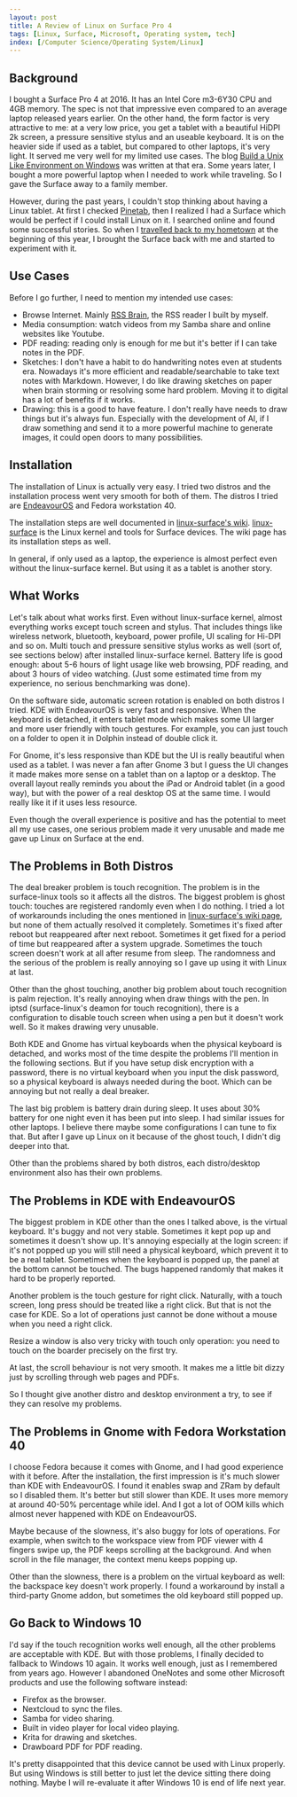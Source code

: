```yaml
---
layout: post
title: A Review of Linux on Surface Pro 4
tags: [Linux, Surface, Microsoft, Operating system, tech]
index: [/Computer Science/Operating System/Linux]
---
```


## Background

I bought a Surface Pro 4 at 2016. It has an Intel Core m3-6Y30 CPU and 4GB memory. The spec is not that impressive even compared to an average laptop released years earlier. On the other hand, the form factor is very attractive to me: at a very low price, you get a tablet with a beautiful HiDPI 2k screen, a pressure sensitive stylus and an useable keyboard. It is on the heavier side if used as a tablet, but compared to other laptops, it's very light. It served me very well for my limited use cases. The blog [Build a Unix Like Environment on Windows](/2016-11-28-Config-Development-Environment-on-Windows.html) was written at that era. Some years later, I bought a more powerful laptop when I needed to work while traveling. So I gave the Surface away to a family member.

However, during the past years, I couldn't stop thinking about having a Linux tablet. At first I checked [Pinetab](https://pine64.org/devices/pinetab/), then I realized I had a Surface which would be perfect if I could install Linux on it. I searched online and found some successful stories. So when I [travelled back to my hometown](/2024-03-19-Travel-Back-to-China.html) at the beginning of this year, I brought the Surface back with me and started to experiment with it.

## Use Cases

Before I go further, I need to mention my intended use cases:

* Browse Internet. Mainly [RSS Brain](https://www.rssbrain.com/), the RSS reader I built by myself.
* Media consumption: watch videos from my Samba share and online websites like Youtube.
* PDF reading: reading only is enough for me but it's better if I can take notes in the PDF.
* Sketches: I don't have a habit to do handwriting notes even at students era. Nowadays it's more efficient and readable/searchable to take text notes with Markdown. However, I do like drawing sketches on paper when brain storming or resolving some hard problem. Moving it to digital has a lot of benefits if it works.
* Drawing: this is a good to have feature. I don't really have needs to draw things but it's always fun. Especially with the development of AI, if I draw something and send it to a more powerful machine to generate images, it could open doors to many possibilities.

## Installation

The installation of Linux is actually very easy. I tried two distros and the installation process went very smooth for both of them. The distros I tried are [EndeavourOS](https://endeavouros.com/) and Fedora workstation 40.

The installation steps are well documented in [linux-surface's wiki](https://github.com/linux-surface/linux-surface/wiki/Installation-and-Setup#installation). [linux-surface](https://github.com/linux-surface/linux-surface) is the Linux kernel and tools for Surface devices. The wiki page has its installation steps as well.

In general, if only used as a laptop, the experience is almost perfect even without the linux-surface kernel. But using it as a tablet is another story.

## What Works

Let's talk about what works first. Even without linux-surface kernel, almost everything works except touch screen and stylus. That includes things like wireless network, bluetooth, keyboard, power profile, UI scaling for Hi-DPI and so on. Multi touch and pressure sensitive stylus works as well (sort of, see sections below) after installed linux-surface kernel. Battery life is good enough: about 5-6 hours of light usage like web browsing, PDF reading, and about 3 hours of video watching. (Just some estimated time from my experience, no serious benchmarking was done).

On the software side, automatic screen rotation is enabled on both distros I tried. KDE with EndeavourOS is very fast and responsive. When the keyboard is detached, it enters tablet mode which makes some UI larger and more user friendly with touch gestures. For example, you can just touch on a folder to open it in Dolphin instead of double click it.

For Gnome, it's less responsive than KDE but the UI is really beautiful when used as a tablet. I was never a fan after Gnome 3 but I guess the UI changes it made makes more sense on a tablet than on a laptop or a desktop. The overall layout really reminds you about the iPad or Android tablet (in a good way), but with the power of a real desktop OS at the same time. I would really like it if it uses less resource.

Even though the overall experience is positive and has the potential to meet all my use cases, one serious problem made it very unusable and made me gave up Linux on Surface at the end.

## The Problems in Both Distros

The deal breaker problem is touch recognition. The problem is in the surface-linux tools so it affects all the distros. The biggest problem is ghost touch: touches are registered randomly even when I do nothing. I tried a lot of workarounds including the ones mentioned in [linux-surface's wiki page](https://github.com/linux-surface/linux-surface/wiki/Surface-Pro-5), but none of them actually resolved it completely. Sometimes it's fixed after reboot but reappeared after next reboot. Sometimes it get fixed for a period of time but reappeared after a system upgrade. Sometimes the touch screen doesn't work at all after resume from sleep. The randomness and the serious of the problem is really annoying so I gave up using it with Linux at last.

Other than the ghost touching, another big problem about touch recognition is palm rejection. It's really annoying when draw things with the pen. In iptsd (surface-linux's deamon for touch recognition), there is a configuration to disable touch screen when using a pen but it doesn't work well. So it makes drawing very unusable.

Both KDE and Gnome has virtual keyboards when the physical keyboard is detached, and works most of the time despite the problems I'll mention in the following sections. But if you have setup disk encryption with a password, there is no virtual keyboard when you input the disk password, so a physical keyboard is always needed during the boot. Which can be annoying but not really a deal breaker.

The last big problem is battery drain during sleep. It uses about 30% battery for one night even it has been put into sleep. I had similar issues for other laptops. I believe there maybe some configurations I can tune to fix that. But after I gave up Linux on it because of the ghost touch, I didn't dig deeper into that.

Other than the problems shared by both distros, each distro/desktop environment also has their own problems.

## The Problems in KDE with EndeavourOS

The biggest problem in KDE other than the ones I talked above, is the virtual keyboard. It's buggy and not very stable. Sometimes it kept pop up and sometimes it doesn't show up. It's annoying especially at the login screen: if it's not popped up you will still need a physical keyboard, which prevent it to be a real tablet. Sometimes when the keyboard is popped up, the panel at the bottom cannot be touched. The bugs happened randomly that makes it hard to be properly reported.

Another problem is the touch gesture for right click. Naturally, with a touch screen, long press should be treated like a right click. But that is not the case for KDE. So a lot of operations just cannot be done without a mouse when you need a right click.

Resize a window is also very tricky with touch only operation: you need to touch on the boarder precisely on the first try.

At last, the scroll behaviour is not very smooth. It makes me a little bit dizzy just by scrolling through web pages and PDFs.

So I thought give another distro and desktop environment a try, to see if they can resolve my problems.

## The Problems in Gnome with Fedora Workstation 40

I choose Fedora because it comes with Gnome, and I had good experience with it before. After the installation, the first impression is it's much slower than KDE with EndeavourOS. I found it enables swap and ZRam by default so I disabled them. It's better but still slower than KDE. It uses more memory at around 40-50% percentage while idel. And I got a lot of OOM kills which almost never happened with KDE on EndeavourOS.

Maybe because of the slowness, it's also buggy for lots of operations. For example, when switch to the workspace view from PDF viewer with 4 fingers swipe up, the PDF keeps scrolling at the background. And when scroll in the file manager, the context menu keeps popping up.

Other than the slowness, there is a problem on the virtual keyboard as well: the backspace key doesn't work properly. I found a workaround by install a third-party Gnome addon, but sometimes the old keyboard still popped up.

## Go Back to Windows 10

I'd say if the touch recognition works well enough, all the other problems are acceptable with KDE. But with those problems, I finally decided to fallback to Windows 10 again. It works well enough, just as I remembered from years ago. However I abandoned OneNotes and some other Microsoft products and use the following software instead:

* Firefox as the browser.
* Nextcloud to sync the files.
* Samba for video sharing.
* Built in video player for local video playing.
* Krita for drawing and sketches.
* Drawboard PDF for PDF reading.

It's pretty disappointed that this device cannot be used with Linux properly. But using Windows is still better to just let the device sitting there doing nothing. Maybe I will re-evaluate it after Windows 10 is end of life next year.


